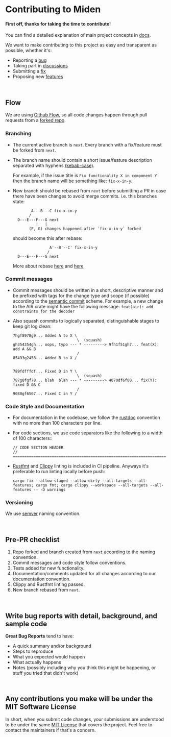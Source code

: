 # Contributing to Miden

#### First off, thanks for taking the time to contribute!

You can find a detailed explanation of main project concepts in [docs](https://0xmiden.github.io/miden-vm/).

We want to make contributing to this project as easy and transparent as possible, whether it's:

- Reporting a [bug](https://github.com/0xmiden/miden-vm/issues/new)
- Taking part in [discussions](https://github.com/0xmiden/miden-vm/discussions)
- Submitting a [fix](https://github.com/0xmiden/miden-vm/pulls)
- Proposing new [features](https://github.com/0xmiden/miden-vm/issues/new)

&nbsp;

## Flow
We are using [Github Flow](https://docs.github.com/en/get-started/quickstart/github-flow), so all code changes happen through pull requests from a [forked repo](https://docs.github.com/en/get-started/quickstart/fork-a-repo).

### Branching
- The current active branch is `next`. Every branch with a fix/feature must be forked from `next`.

- The branch name should contain a short issue/feature description separated with hyphens [(kebab-case)](https://en.wikipedia.org/wiki/Letter_case#Kebab_case).

    For example, if the issue title is `Fix functionality X in component Y` then the branch name will be something like: `fix-x-in-y`.

- New branch should be rebased from `next` before submitting a PR in case there have been changes to avoid merge commits.
i.e. this branches state:
  ```
          A---B---C fix-x-in-y
         /
    D---E---F---G next
            |   |
         (F, G) changes happened after `fix-x-in-y` forked
  ```

  should become this after rebase:


  ```
                  A'--B'--C' fix-x-in-y
                 /
    D---E---F---G next
  ```


  More about rebase [here](https://git-scm.com/docs/git-rebase) and [here](https://www.atlassian.com/git/tutorials/rewriting-history/git-rebase#:~:text=What%20is%20git%20rebase%3F,of%20a%20feature%20branching%20workflow.)


### Commit messages
- Commit messages should be written in a short, descriptive manner and be prefixed with tags for the change type and scope (if possible) according to the [semantic commit](https://gist.github.com/joshbuchea/6f47e86d2510bce28f8e7f42ae84c716) scheme.
For example, a new change to the AIR crate might have the following message: `feat(air): add constraints for the decoder`

- Also squash commits to logically separated, distinguishable stages to keep git log clean:
    ```
    7hgf8978g9... Added A to X \
                                \  (squash)
    gh354354gh... oops, typo --- * ---------> 9fh1f51gh7... feat(X): add A && B
                                /
    85493g2458... Added B to X /


    789fdfffdf... Fixed D in Y \
                                \  (squash)
    787g8fgf78... blah  blah --- * ---------> 4070df6f00... fix(Y): fixed D && C
                                /
    9080gf6567... Fixed C in Y /
    ```

### Code Style and Documentation
- For documentation in the codebase, we follow the [rustdoc](https://doc.rust-lang.org/rust-by-example/meta/doc.html) convention with no more than 100 characters per line.
- For code sections, we use code separators like the following to a width of 100 characters::
    ```
    // CODE SECTION HEADER
    // ================================================================================
    ```

- [Rustfmt](https://github.com/rust-lang/rustfmt) and [Clippy](https://github.com/rust-lang/rust-clippy) linting is included in CI pipeline. Anyways it's preferable to run linting locally before push:
    ```
    cargo fix --allow-staged --allow-dirty --all-targets --all-features; cargo fmt; cargo clippy --workspace --all-targets --all-features -- -D warnings
    ```

### Versioning
We use [semver](https://semver.org/) naming convention.

&nbsp;

## Pre-PR checklist
1. Repo forked and branch created from `next` according to the naming convention.
2. Commit messages and code style follow conventions.
3. Tests added for new functionality.
4. Documentation/comments updated for all changes according to our documentation convention.
5. Clippy and Rustfmt linting passed.
6. New branch rebased from `next`.

&nbsp;

## Write bug reports with detail, background, and sample code

**Great Bug Reports** tend to have:

- A quick summary and/or background
- Steps to reproduce
- What you expected would happen
- What actually happens
- Notes (possibly including why you think this might be happening, or stuff you tried that didn't work)

&nbsp;

## Any contributions you make will be under the MIT Software License
In short, when you submit code changes, your submissions are understood to be under the same [MIT License](http://choosealicense.com/licenses/mit/) that covers the project. Feel free to contact the maintainers if that's a concern.

